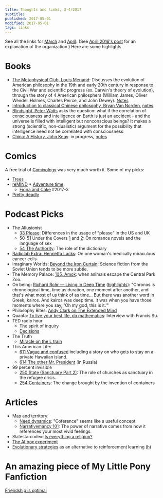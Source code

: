 ```yaml
---
title: Thoughts and links, 3-4/2017
subtitle: 
published: 2017-05-01
modified: 2017-05-01
tags: links
---
```


See all the links for [March](https://workflowy.com/s/wL3CyEXpHY#/d1a52d188a8f?q=%232017-3) and [April](https://workflowy.com/s/wL3CyEXpHY#/d1a52d188a8f?q=%232017-4). (See [April 2016's post](4-16.html) for an explanation of the organization.) Here are some highlights. 

# Books

* [The Metaphysical Club, Louis Menand](https://www.goodreads.com/book/show/28202.The_Metaphysical_Club): Discusses the evolution of American philosophy in the 19th and early 20th century in response to the Civil War and scientific progress (ex. Darwin's theory of evolution), through the story of 4 American philosphers (William James, Oliver Wendell Holmes, Charles Peirce, and John Dewey). [Notes](https://workflowy.com/s/4qkO9xWz4M#/9ccd29dd9117)
* [Introduction to classical Chinese philosophy, Bryan Van Norden](https://www.goodreads.com/book/show/10165606-introduction-to-classical-chinese-philosophy), [notes](https://workflowy.com/s/wL3CyEXpHY#/45fec88080b3)
* [Blindsight, Peter Watts](http://www.rifters.com/real/Blindsight.htm) asks the question: what if the correlation of consciousness and intelligence on Earth is just an accident - and the universe is filled with intelligent but nonconscious beings? It makes a strong (scientific, non-dualistic) argument for the possibility that intelligence need not be correlated with consciousness.
* [China: A History, John Keay](https://www.goodreads.com/book/show/3896708-china): in progress, [notes](https://workflowy.com/s/wL3CyEXpHY#/0ad51ae14b7f)

# Comics

A free trial of [Comixology](https://www.comixology.com/) was very much worth it. Some of my picks:

* [Trees](https://www.comixology.com/Trees-Vol-1/digital-comic/194144?ref=c2VhcmNoL2luZGV4L2Rlc2t0b3Avc2xpZGVyTGlzdC90b3BSZXN1bHRzU2xpZGVy)
* [reMIND](https://www.comixology.com/reMIND-Vol-1/digital-comic/197610?ref=c2VhcmNoL2luZGV4L2Rlc2t0b3Avc2xpZGVyTGlzdC90b3BSZXN1bHRzU2xpZGVy) * [Adventure time](https://www.comixology.com/Adventure-Time-Vol-1/digital-comic/47066?ref=c2VhcmNoL2luZGV4L2Rlc2t0b3Avc2xpZGVyTGlzdC90b3BSZXN1bHRzU2xpZGVy) 
	* [Fiona and Cake](https://www.comixology.com/Adventure-Time-Fionna-Cake/comics-series/9458?ref=c2VhcmNoL2luZGV4L2Rlc2t0b3Avc2xpZGVyTGlzdC9zZXJpZXNTbGlkZXI) #2017-3 
* [Pretty deadly](https://www.comixology.com/Pretty-Deadly/comics-series/11683?ref=c2l0ZS9saXN0L2Rlc2t0b3AvbGlzdC9HZW5yZUxpc3Q)

# Podcast Picks

* The Allusionist
	* [33 Please](http://www.theallusionist.org/allusionist/please): Differences in the usage of "please" in the US and UK
	* 50-51 Under the Covers [1](http://www.theallusionist.org/allusionist/covers-i)  and [2](http://www.theallusionist.org/allusionist/covers-ii): On romance novels and the language of sex
	* [54 The Authority](https://www.theallusionist.org/allusionist/authority): The role of the dictionary
* [Radiolab Extra: Henrietta Lacks](http://www.radiolab.org/story/radiolab-extra-henrietta-lacks/): On one woman's medically miraculous cancer cells
* Imaginary Worlds: [Beyond the Iron Curtain](https://soundcloud.com/emolinsky/beyond-the-iron-curtain): Science fiction from the Soviet Union tends to be more subtle.
* The Memory Palace: [105, Amok](http://thememorypalace.us/2017/02/amok/): when animals escape the Central Park Zoo.
* On being: [Richard Rohr — Living in Deep Time](https://onbeing.org/https://onbeing.org/programs/richard-rohr-living-in-deep-time/) ([highlights](http://scrible.com/s/22FSA)): "Chronos is chronological time, time as duration, one moment after another, and that's what most of us think of as time... But there was another word in Greek, kairos. And kairos was deep time. It was when you have those moments where you say, 'Oh my god, this is it.'"
* Philosophy Bites: [Andy Clark on The Extended Mind](http://philosophybites.com/2017/03/andy-clark-on-the-extended-mind.html)
* Quanta: [To live your best life, do mathematics](https://www.quantamagazine.org/20170202-math-and-the-best-life-francis-su-interview/): Interview with Francis Su.
* TED radio hour
	* [The spirit of inquiry](http://www.npr.org/programs/ted-radio-hour/514152888/the-spirit-of-inquiry?showDate=2017-02-24)
	* [Decisions](http://www.npr.org/programs/ted-radio-hour/519264798/decisions-decisions-decisions?showDate=2017-03-10)
* The Truth
	* [Miracle on the L train](http://www.thetruthpodcast.com/story/2017/3/8/miracle-on-the-l-train)
* This American Life: 
    * [611 Vague and confused](https://www.thisamericanlife.org/radio-archives/episode/611/vague-and-confused) including a story on who gets to stay on a private Hawaiian island.
	* [614 The other Mr. President](https://www.thisamericanlife.org/radio-archives/episode/614/the-other-mr-president) (in Russia)
* 99 percent invisible
	* [250 State (Sanctuary Part 2)](http://99percentinvisible.org/episode/state-sanctuary-part-2/): The role of churches as sanctuary in the refugee crisis.
	* [254 Containers](http://99percentinvisible.org/episode/containers-ships-tugs-port/): The change brought by the invention of containers

# Articles

* Map and territory:
	* [Need dynamics](https://mapandterritory.org/need-dynamics-54ca9ff5955c): "Coference" seems like a useful concept.
	* [Narrativemancy 101](https://mapandterritory.org/narrativemancy-101-why-paper-beats-rock-bc25bc1147b6): The power of narrative comes from how it references your most vivid feelings.
* Slatestarcodex: [Is everything a religion?](https://slatestarcodex.com/2015/03/25/is-everything-a-religion/)
* [The AI box experiment](http://lesswrong.com/lw/gej/i_attempted_the_ai_box_experiment_and_lost/)
* [Evolutionary strategies](https://blog.openai.com/evolution-strategies/) as an alternative to reinforcement learning ([h](http://scrible.com/s/00V4A))

# An amazing piece of My Little Pony Fanfiction

[Friendship is optimal](http://www.fimfiction.net/story/62074/friendship-is-optimal)
